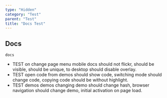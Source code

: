 ```yaml
---
type: "Hidden"
category: "Test"
parent: "Test"
title: "Docs Test"
---
```


## Docs

`docs`
- TEST on change page menu mobile docs should not flickr, should be visible, should be unique, to desktop should disable overlay.
- TEST open code from demos should show code, switching mode should change code, copying code should be without highlight.
- TEST demos demos changing demo should change hash, browser navigation should change demo, initial activation on page load.

<demo>
  <demoinline src="demos/components/toggle/animation-queue">
  </demoinline>
  <demoinline src="demos/components/toggle/animation-noqueue">
  </demoinline>
  <div class="gatsby_demo_item" data-iframe="demos/components/stickyflow/usage"></div>
</demo>
